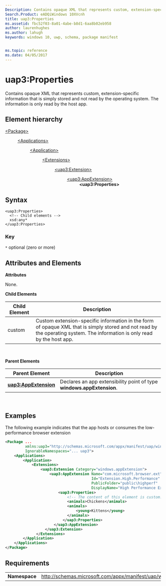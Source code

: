 ```yaml
---
Description: Contains opaque XML that represents custom, extension-specific information that is simply stored and not read by the operating system.
Search.Product: eADQiWindows 10XVcnh
title: uap3:Properties
ms.assetid: fbc52f03-8a01-4abe-b8d1-6aa8b02eb958
author: laurenhughes
ms.author: lahugh
keywords: windows 10, uwp, schema, package manifest


ms.topic: reference
ms.date: 04/05/2017
---
```


# uap3:Properties


Contains opaque XML that represents custom, extension-specific information that is simply stored and not read by the operating system. The information is only read by the host app.

## Element hierarchy

<dl>
<dt><a href="element-package.md">&lt;Package&gt;</a></dt>
<dd>
<dl>
<dt><a href="element-applications.md">&lt;Applications&gt;</a></dt>
<dd>
<dl>
<dt><a href="element-application.md">&lt;Application&gt;</a></dt>
<dd>
<dl>
<dt><a href="element-1-extensions.md">&lt;Extensions&gt;</a></dt>
<dd>
<dl>
<dt><a href="element-uap3-extension-manual.md">&lt;uap3:Extension&gt;</a></dt>
<dd>
<dl>
<dt><a href="element-uap3-appextension-manual.md">&lt;uap3:AppExtension&gt;</a></dt>
<dd><b>&lt;uap3:Properties&gt;</b></dd>
</dl>
</dd>
</dl>
</dd>
</dl>
</dd>
</dl>
</dd>
</dl>
</dd>
</dl>

## Syntax


```
<uap3:Properties>
  <!-- Child elements -->
  xsd:any*
</uap3:Properties>

```
### Key  
`*` optional (zero or more)

## Attributes and Elements


**Attributes**

None.

**Child Elements**

| Child Element | Description                                                                                                                                                               |
|---------------|---------------------------------------------------------------------------------------------------------------------------------------------------------------------------|
| custom        | Custom extension-specific information in the form of opaque XML that is simply stored and not read by the operating system. The information is only read by the host app. |

 

**Parent Elements**

| Parent Element                                                | Description                                                           |
|---------------------------------------------------------------|-----------------------------------------------------------------------|
| [**uap3:AppExtension**](element-uap3-appextension-manual.md) | Declares an app extensibility point of type **windows.appExtension**. |

 

## Examples


The following example indicates that the app hosts or consumes the low-performance browser extension

```XML
<Package ...
         xmlns:uap3="http://schemas.microsoft.com/appx/manifest/uap/windows10/3"  
         IgnorableNamespaces="... uap3">
    <Applications>
        <Application>
            <Extensions>
                <uap3:Extension Category="windows.appExtension">  
                    <uap3:AppExtension Name="com.microsoft.browser.ext"
                                       Id="Extension.High.Performance"
                                       PublicFolder="public\highperf"
                                       DisplayName="High Performance Extension">  
                        <uap3:Properties>  
                            <!-- The content of this element is custom. -->
                            <animals>Chickens</animals>  
                            <animals>  
                                <young>Kittens</young>  
                            </animals>  
                          </uap3:Properties>  
                      </uap3:AppExtension>  
                  </uap3:Extension>  
              </Extensions>
        </Application>
    </Applications>
</Package>
```

## Requirements


|               |                                                            |
|---------------|------------------------------------------------------------|
| **Namespace** | http://schemas.microsoft.com/appx/manifest/uap/windows10/3 |

 

 

 
